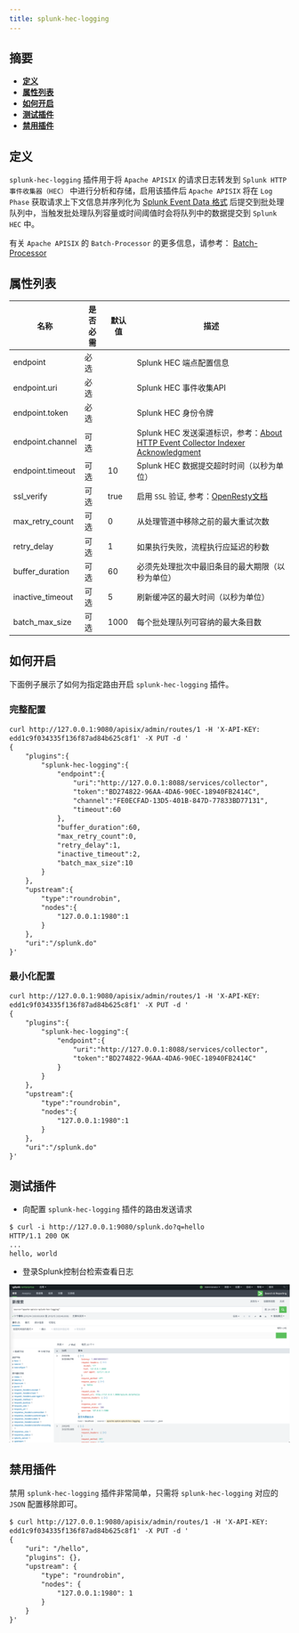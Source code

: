 ```yaml
---
title: splunk-hec-logging
---
```


<!--
#
# Licensed to the Apache Software Foundation (ASF) under one or more
# contributor license agreements.  See the NOTICE file distributed with
# this work for additional information regarding copyright ownership.
# The ASF licenses this file to You under the Apache License, Version 2.0
# (the "License"); you may not use this file except in compliance with
# the License.  You may obtain a copy of the License at
#
#     http://www.apache.org/licenses/LICENSE-2.0
#
# Unless required by applicable law or agreed to in writing, software
# distributed under the License is distributed on an "AS IS" BASIS,
# WITHOUT WARRANTIES OR CONDITIONS OF ANY KIND, either express or implied.
# See the License for the specific language governing permissions and
# limitations under the License.
#
-->

## 摘要

- [**定义**](#定义)
- [**属性列表**](#属性列表)
- [**如何开启**](#如何开启)
- [**测试插件**](#测试插件)
- [**禁用插件**](#禁用插件)

## 定义

`splunk-hec-logging` 插件用于将 `Apache APISIX` 的请求日志转发到 `Splunk HTTP 事件收集器（HEC）` 中进行分析和存储，启用该插件后 `Apache APISIX` 将在 `Log Phase` 获取请求上下文信息并序列化为 [Splunk Event Data 格式](https://docs.splunk.com/Documentation/Splunk/latest/Data/FormateventsforHTTPEventCollector#Event_metadata) 后提交到批处理队列中，当触发批处理队列容量或时间阈值时会将队列中的数据提交到 `Splunk HEC` 中。

有关 `Apache APISIX` 的 `Batch-Processor` 的更多信息，请参考：
[Batch-Processor](../batch-processor.md)

## 属性列表

| 名称                  | 是否必需 | 默认值                                                                                                                                                                                         | 描述                                                                                                                                                           |
| ----------------------- | -------- | ------------------------------------------------------------------------------------------------------------------------------------------------------------------------------------------------- | ------------------------------------------------------------------------------------------------------------------------------------------------------ |
| endpoint                | 必选   |                                                                                                                                                                                                   | Splunk HEC 端点配置信息                                                                                                                                     |
| endpoint.uri            | 必选   |                                                                                                                                                                                                   | Splunk HEC 事件收集API                                                                                                                                     |
| endpoint.token          | 必选   |                                                                                                                                                                                                   | Splunk HEC 身份令牌                                                                                                                                        |
| endpoint.channel        | 可选   |                                                                                                                                                                                                   | Splunk HEC 发送渠道标识，参考：[About HTTP Event Collector Indexer Acknowledgment](https://docs.splunk.com/Documentation/Splunk/8.2.3/Data/AboutHECIDXAck)   |
| endpoint.timeout        | 可选   | 10                                                                                                                                                                                                | Splunk HEC 数据提交超时时间（以秒为单位）                                                                                                                      |
| ssl_verify              | 可选   | true                                                                                                                                                                                              | 启用 `SSL` 验证, 参考：[OpenResty文档](https://github.com/openresty/lua-nginx-module#tcpsocksslhandshake)                                                    |
| max_retry_count         | 可选   | 0                                                                                                                                                                                                 | 从处理管道中移除之前的最大重试次数                                                                                                                              |
| retry_delay             | 可选   | 1                                                                                                                                                                                                 | 如果执行失败，流程执行应延迟的秒数                                                                                                                              |
| buffer_duration         | 可选   | 60                                                                                                                                                                                                | 必须先处理批次中最旧条目的最大期限（以秒为单位）                                                                                                                  |
| inactive_timeout        | 可选   | 5                                                                                                                                                                                                 | 刷新缓冲区的最大时间（以秒为单位）                                                                                                                              |
| batch_max_size          | 可选   | 1000                                                                                                                                                                                              | 每个批处理队列可容纳的最大条目数                                                                                                                               |

## 如何开启

下面例子展示了如何为指定路由开启 `splunk-hec-logging` 插件。

### 完整配置

```shell
curl http://127.0.0.1:9080/apisix/admin/routes/1 -H 'X-API-KEY: edd1c9f034335f136f87ad84b625c8f1' -X PUT -d '
{
    "plugins":{
        "splunk-hec-logging":{
            "endpoint":{
                "uri":"http://127.0.0.1:8088/services/collector",
                "token":"BD274822-96AA-4DA6-90EC-18940FB2414C",
                "channel":"FE0ECFAD-13D5-401B-847D-77833BD77131",
                "timeout":60
            },
            "buffer_duration":60,
            "max_retry_count":0,
            "retry_delay":1,
            "inactive_timeout":2,
            "batch_max_size":10
        }
    },
    "upstream":{
        "type":"roundrobin",
        "nodes":{
            "127.0.0.1:1980":1
        }
    },
    "uri":"/splunk.do"
}'
```

### 最小化配置

```shell
curl http://127.0.0.1:9080/apisix/admin/routes/1 -H 'X-API-KEY: edd1c9f034335f136f87ad84b625c8f1' -X PUT -d '
{
    "plugins":{
        "splunk-hec-logging":{
            "endpoint":{
                "uri":"http://127.0.0.1:8088/services/collector",
                "token":"BD274822-96AA-4DA6-90EC-18940FB2414C"
            }
        }
    },
    "upstream":{
        "type":"roundrobin",
        "nodes":{
            "127.0.0.1:1980":1
        }
    },
    "uri":"/splunk.do"
}'
```

## 测试插件

* 向配置 `splunk-hec-logging` 插件的路由发送请求

```shell
$ curl -i http://127.0.0.1:9080/splunk.do?q=hello
HTTP/1.1 200 OK
...
hello, world
```

* 登录Splunk控制台检索查看日志

![splunk hec search view](../../../assets/images/plugin/splunk-hec-admin-cn.png)

## 禁用插件

禁用 `splunk-hec-logging` 插件非常简单，只需将 `splunk-hec-logging` 对应的 `JSON` 配置移除即可。

```shell
$ curl http://127.0.0.1:9080/apisix/admin/routes/1 -H 'X-API-KEY: edd1c9f034335f136f87ad84b625c8f1' -X PUT -d '
{
    "uri": "/hello",
    "plugins": {},
    "upstream": {
        "type": "roundrobin",
        "nodes": {
            "127.0.0.1:1980": 1
        }
    }
}'
```
